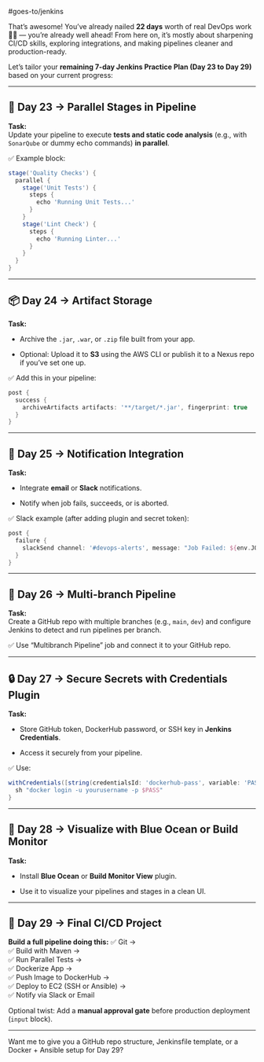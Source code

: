  #goes-to/jenkins 



That’s awesome! You’ve already nailed **22 days** worth of real DevOps work 💪🔥 — you’re already well ahead! From here on, it’s mostly about sharpening CI/CD skills, exploring integrations, and making pipelines cleaner and production-ready.

Let’s tailor your **remaining 7-day Jenkins Practice Plan (Day 23 to Day 29)** based on your current progress:

---

## 🧩 Day 23 → Parallel Stages in Pipeline

**Task:**  
Update your pipeline to execute **tests and static code analysis** (e.g., with `SonarQube` or dummy echo commands) **in parallel**.

✅ Example block:

```groovy
stage('Quality Checks') {
  parallel {
    stage('Unit Tests') {
      steps {
        echo 'Running Unit Tests...'
      }
    }
    stage('Lint Check') {
      steps {
        echo 'Running Linter...'
      }
    }
  }
}
```

---

## 📦 Day 24 → Artifact Storage

**Task:**

- Archive the `.jar`, `.war`, or `.zip` file built from your app.
    
- Optional: Upload it to **S3** using the AWS CLI or publish it to a Nexus repo if you’ve set one up.
    

✅ Add this in your pipeline:

```groovy
post {
  success {
    archiveArtifacts artifacts: '**/target/*.jar', fingerprint: true
  }
}
```

---

## 📣 Day 25 → Notification Integration

**Task:**

- Integrate **email** or **Slack** notifications.
    
- Notify when job fails, succeeds, or is aborted.
    

✅ Slack example (after adding plugin and secret token):

```groovy
post {
  failure {
    slackSend channel: '#devops-alerts', message: "Job Failed: ${env.JOB_NAME} #${env.BUILD_NUMBER}"
  }
}
```

---

## 🌿 Day 26 → Multi-branch Pipeline

**Task:**  
Create a GitHub repo with multiple branches (e.g., `main`, `dev`) and configure Jenkins to detect and run pipelines per branch.

✅ Use “Multibranch Pipeline” job and connect it to your GitHub repo.

---

## 🔒 Day 27 → Secure Secrets with Credentials Plugin

**Task:**

- Store GitHub token, DockerHub password, or SSH key in **Jenkins Credentials**.
    
- Access it securely from your pipeline.
    

✅ Use:

```groovy
withCredentials([string(credentialsId: 'dockerhub-pass', variable: 'PASS')]) {
  sh "docker login -u yourusername -p $PASS"
}
```

---

## 🎨 Day 28 → Visualize with Blue Ocean or Build Monitor

**Task:**

- Install **Blue Ocean** or **Build Monitor View** plugin.
    
- Use it to visualize your pipelines and stages in a clean UI.
    

---

## 🧪 Day 29 → Final CI/CD Project

**Build a full pipeline doing this:** ✅ Git →  
✅ Build with Maven →  
✅ Run Parallel Tests →  
✅ Dockerize App →  
✅ Push Image to DockerHub →  
✅ Deploy to EC2 (SSH or Ansible) →  
✅ Notify via Slack or Email

Optional twist: Add a **manual approval gate** before production deployment (`input` block).

---

Want me to give you a GitHub repo structure, Jenkinsfile template, or a Docker + Ansible setup for Day 29?